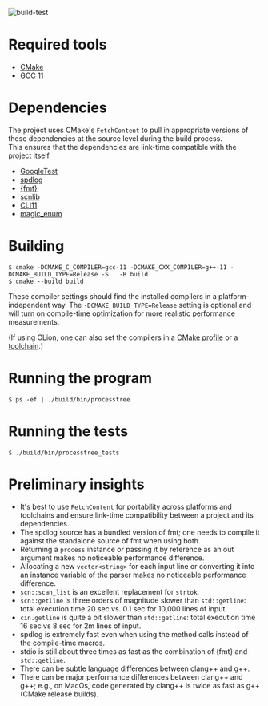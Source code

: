 ![build-test](https://github.com/LoyolaChicagoCode/processtree-cpp/actions/workflows/cmake.yml/badge.svg)

# Required tools

- [CMake](https://cmake.org/)
- [GCC 11](https://gcc.gnu.org/)

# Dependencies

The project uses CMake's `FetchContent` to pull in appropriate versions of these dependencies at the source level during the build process.  
This ensures that the dependencies are link-time compatible with the project itself.

- [GoogleTest](https://google.github.io/googletest)
- [spdlog](https://spdlog.docsforge.com)
- [{fmt}](https://fmt.dev)
- [scnlib](https://scnlib.readthedocs.io)
- [CLI11](https://github.com/CLIUtils/CLI11)
- [magic_enum](https://github.com/Neargye/magic_enum)

# Building

```
$ cmake -DCMAKE_C_COMPILER=gcc-11 -DCMAKE_CXX_COMPILER=g++-11 -DCMAKE_BUILD_TYPE=Release -S . -B build
$ cmake --build build
```

These compiler settings should find the installed compilers in a platform-independent way.
The `-DCMAKE_BUILD_TYPE=Release` setting is optional and will turn on compile-time optimization for more realistic performance measurements.

(If using CLion, one can also set the compilers in a [CMake profile](https://www.jetbrains.com/help/clion/cmake-profile.html) or a [toolchain](https://www.jetbrains.com/help/clion/how-to-create-toolchain-in-clion.html).)

# Running the program

```
$ ps -ef | ./build/bin/processtree
```

# Running the tests

```
$ ./build/bin/processtree_tests
```

# Preliminary insights

- It's best to use `FetchContent` for portability across platforms and toolchains and ensure link-time compatibility between a project and its dependencies.
- The spdlog source has a bundled version of fmt; one needs to compile it against the standalone source of fmt when using both.
- Returning a `process` instance or passing it by reference as an out argument makes no noticeable performance difference.
- Allocating a new `vector<string>` for each input line or converting it into an instance variable of the parser makes no noticeable performance difference.
- `scn::scan_list` is an excellent replacement for `strtok`.
- `scn::getline` is three orders of magnitude slower than `std::getline`: total execution time 20 sec vs. 0.1 sec for 10,000 lines of input.  
- `cin.getline` is quite a bit slower than `std::getline`: total execution time 16 sec vs 8 sec for 2m lines of input.
- spdlog is extremely fast even when using the method calls instead of the compile-time macros.
- stdio is still about three times as fast as the combination of {fmt} and `std::getline`.
- There can be subtle language differences between clang++ and g++.
- There can be major performance differences between clang++ and g++; e.g., on MacOs, code generated by clang++ is twice as fast as g++ (CMake release builds). 
